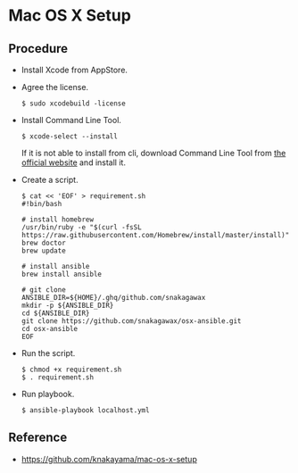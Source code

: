 # Mac OS X Setup

## Procedure
- Install Xcode from AppStore.

- Agree the license.
  ```
  $ sudo xcodebuild -license
  ```

- Install Command Line Tool.
  ```
  $ xcode-select --install
  ```
  If it is not able to install from cli, download Command Line Tool from [the official website](https://developer.apple.com/download/more/) and install it.

- Create a script.
  ```
  $ cat << 'EOF' > requirement.sh
  #!bin/bash

  # install homebrew
  /usr/bin/ruby -e "$(curl -fsSL https://raw.githubusercontent.com/Homebrew/install/master/install)"
  brew doctor
  brew update

  # install ansible
  brew install ansible

  # git clone
  ANSIBLE_DIR=${HOME}/.ghq/github.com/snakagawax
  mkdir -p ${ANSIBLE_DIR}
  cd ${ANSIBLE_DIR}
  git clone https://github.com/snakagawax/osx-ansible.git
  cd osx-ansible
  EOF
  ```

- Run the script.
  ```
  $ chmod +x requirement.sh
  $ . requirement.sh
  ```

- Run playbook.
  ```
  $ ansible-playbook localhost.yml
  ```

## Reference
- https://github.com/knakayama/mac-os-x-setup
